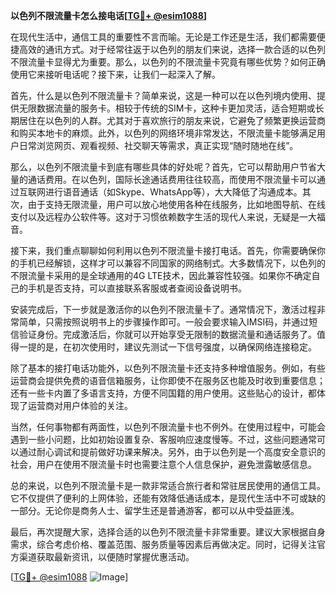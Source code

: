 **以色列不限流量卡怎么接电话[[TG💪+ @esim1088](https://t.me/s/esim1088)]**

在现代生活中，通信工具的重要性不言而喻。无论是工作还是生活，我们都需要便捷高效的通讯方式。对于经常往返于以色列的朋友们来说，选择一款合适的以色列不限流量卡显得尤为重要。那么，以色列的不限流量卡究竟有哪些优势？如何正确使用它来接听电话呢？接下来，让我们一起深入了解。

首先，什么是以色列不限流量卡？简单来说，这是一种可以在以色列境内使用、提供无限数据流量的服务卡。相较于传统的SIM卡，这种卡更加灵活，适合短期或长期居住在以色列的人群。尤其对于喜欢旅行的朋友来说，它避免了频繁更换运营商和购买本地卡的麻烦。此外，以色列的网络环境非常发达，不限流量卡能够满足用户日常浏览网页、观看视频、社交聊天等需求，真正实现“随时随地在线”。

那么，以色列不限流量卡到底有哪些具体的好处呢？首先，它可以帮助用户节省大量的通话费用。在以色列，国际长途通话费用往往较高，而使用不限流量卡可以通过互联网进行语音通话（如Skype、WhatsApp等），大大降低了沟通成本。其次，由于支持无限流量，用户可以放心地使用各种在线服务，比如地图导航、在线支付以及远程办公软件等。这对于习惯依赖数字生活的现代人来说，无疑是一大福音。

接下来，我们重点聊聊如何利用以色列不限流量卡接打电话。首先，你需要确保你的手机已经解锁，这样才可以兼容不同国家的网络制式。大多数情况下，以色列的不限流量卡采用的是全球通用的4G LTE技术，因此兼容性较强。如果你不确定自己的手机是否支持，可以直接联系客服或者查阅设备说明书。

安装完成后，下一步就是激活你的以色列不限流量卡了。通常情况下，激活过程非常简单，只需按照说明书上的步骤操作即可。一般会要求输入IMSI码，并通过短信验证身份。完成激活后，你就可以开始享受无限制的数据流量和通话服务了。值得一提的是，在初次使用时，建议先测试一下信号强度，以确保网络连接稳定。

除了基本的接打电话功能外，以色列不限流量卡还支持多种增值服务。例如，有些运营商会提供免费的语音信箱服务，让你即使不在服务区也能及时收到重要信息；还有一些卡内置了多语言支持，方便不同国籍的用户使用。这些贴心的设计，都体现了运营商对用户体验的关注。

当然，任何事物都有两面性，以色列不限流量卡也不例外。在使用过程中，可能会遇到一些小问题，比如初始设置复杂、客服响应速度慢等。不过，这些问题通常可以通过耐心调试和提前做好功课来解决。另外，由于以色列是一个高度安全意识的社会，用户在使用不限流量卡时也需要注意个人信息保护，避免泄露敏感信息。

总的来说，以色列不限流量卡是一款非常适合旅行者和常驻居民使用的通信工具。它不仅提供了便利的上网体验，还能有效降低通话成本，是现代生活中不可或缺的一部分。无论你是商务人士、留学生还是普通游客，都可以从中受益匪浅。

最后，再次提醒大家，选择合适的以色列不限流量卡非常重要。建议大家根据自身需求，综合考虑价格、覆盖范围、服务质量等因素后再做决定。同时，记得关注官方渠道获取最新资讯，以便随时掌握优惠活动。

[[TG💪+ @esim1088](https://t.me/s/esim1088) ![Image](https://i.postimg.cc/4NQfJmqS/Snipaste-2025-05-13-00-14-12.png)]